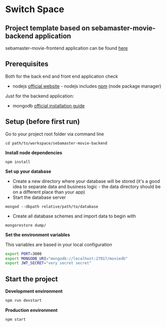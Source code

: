 # Switch Space
## Project template based on sebamaster-movie-backend application

sebamaster-movie-frontend application can be found [here](https://github.com/sebischair/sebamaster-movie-frontend)

## Prerequisites

Both for the back end and front end application check

* nodejs [official website](https://nodejs.org/en/) - nodejs includes [npm](https://www.npmjs.com/) (node package manager)

Just for the backend application:

* mongodb [official installation guide](https://docs.mongodb.org/manual/administration/install-community/)

## Setup (before first run)

Go to your project root folder via command line
```
cd path/to/workspace/sebamaster-movie-backend
```

**Install node dependencies**

```
npm install
```

**Set up your database**

* Create a new directory where your database will be stored (it's a good idea to separate data and business logic - the data directory should be on a different place than your app)
* Start the database server
```
mongod --dbpath relative/path/to/database
```
* Create all database schemes and import data to begin with
```
mongorestore dump/
```

**Set the environment variables**

This variables are based in your local configuration
```bash
export PORT=3000
export MONGODB_URI="mongodb://localhost:27017/moviedb"
export JWT_SECRET="very secret secret"
```

## Start the project

**Development environment**
```bash
npm run devstart
```

**Production environment**
```bash
npm start
```
